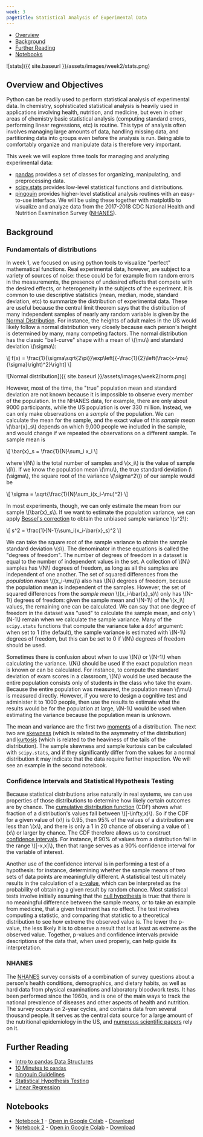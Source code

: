 ```yaml
---
week: 3
pagetitle: Statistical Analysis of Experimental Data
---
```


- [Overview](#overview-and-objectives)
- [Background](#background)
- [Further Reading](#further-reading)
- [Notebooks](#notebooks)

![stats]({{ site.baseurl }}/assets/images/week2/stats.png)

## Overview and Objectives

Python can be readily used to perform statistical analysis of experimental data. In chemistry, sophisticated statistical analysis is heavily used in applications involving health, nutrition, and medicine, but even in other areas of chemistry basic statistical analysis (computing standard errors, performing linear regressions, etc) is routine. This type of analysis often involves managing large amounts of data, handling missing data, and partitioning data into groups even before the analysis is run. Being able to comfortably organize and manipulate data is therefore very important.

This week we will explore three tools for managing and analyzing experimental data:
- [pandas](http://pandas.pydata.org/) provides a set of classes for organizing, manipulating, and preprocessing data.
- [scipy.stats](https://docs.scipy.org/doc/scipy/reference/stats.html) provides low-level statistical functions and distributions.
- [pingouin](https://pingouin-stats.org/) provides higher-level statistical analysis routines with an easy-to-use interface.
We will be using these together with matplotlib to visualize and analyze data from the 2017-2018 CDC National Health and Nutrition Examination Survey ([NHANES](https://wwwn.cdc.gov/nchs/nhanes/continuousnhanes/default.aspx?BeginYear=2017)).

## Background

### Fundamentals of distributions

In week 1, we focused on using python tools to visualize "perfect" mathematical functions. Real experimental data, however, are subject to a variety of sources of noise: these could be for example from random errors in the measurements, the presence of undesired effects that compete with the desired effects, or heterogeneity in the subjects of the experiment. It is common to use descriptive statistics (mean, median, mode, standard deviation, etc) to summarize the distribution of experimental data. These are useful because the central limit theorem says that the distribution of many independent samples of nearly any random variable is given by the [Normal Distribution](https://en.wikipedia.org/wiki/Normal_distribution). For instance, the heights of adult males in the US would likely follow a normal distribution very closely because each person's height is determined by many, many competing factors. The normal distribution has the classic "bell-curve" shape with a mean of \\(\mu\\) and standard deviation \\(\sigma\\):

\\[ f(x) = \frac{1}{\sigma\sqrt{2\pi}}\exp\left[{-\frac{1}{2}\left(\frac{x-\mu}{\sigma}\right)^2}\right] \\]

![Normal distribution]({{ site.baseurl }}/assets/images/week2/norm.png)

However, most of the time, the "true" population mean and standard deviation are not known because it is impossible to observe every member of the population. In the NHANES data, for example, there are only about 9000 participants, while the US population is over 330 million. Instead, we can only make observations on a *sample* of the population. We can calculate the mean for the sample, and the exact value of this *sample mean* \\(\bar{x}_s\\) depends on which 9,000 people we included in the sample, and would change if we repeated the observations on a different sample. Te sample mean is

\\[ \bar{x}_s = \frac{1}{N}\sum_i x_i \\]

where \\(N\\) is the total number of samples and \\(x_i\\) is the value of sample \\(i\\). If we know the population mean \\(\mu\\), the true standard deviation (\\(\sigma\\), the square root of the variance \\(\sigma^2\\)) of our sample would be 

\\[ \sigma = \sqrt{\frac{1}{N}\sum_i(x_i-\mu)^2} \\]

In most experiments, though, we can only estimate the mean from our sample \\(\bar{x}_s\\). If we want to estimate the population variance, we can apply [Bessel's correction](https://en.wikipedia.org/wiki/Bessel%27s_correction) to obtain the unbiased sample variance \\(s^2\\):

\\[ s^2 = \frac{1}{N-1}\sum_i(x_i-\bar{x}_s)^2 \\]

We can take the square root of the sample variance to obtain the sample standard deviation \\(s\\). The denominator in these equations is called the "degrees of freedom". The number of degrees of freedom in a dataset is equal to the number of independent values in the set. A collection of \\(N\\) samples has \\(N\\) degrees of freedom, as long as all the samples are independent of one another. The set of squared differences from the *population mean* \\((x_i-\mu)\\) also has \\(N\\) degrees of freedom, because the population mean is independent of the samples. However, the set of squared differences from the *sample mean* \\((x_i-\bar{x}_s)\\) only has \\(N-1\\) degrees of freedom: given the sample mean and \\(N-1\\) of the \\(x_i\\) values, the remaining one can be calculated. We can say that one degree of freedom in the dataset was "used" to calculate the sample mean, and only \\(N-1\\) remain when we calculate the sample variance. Many of the `scipy.stats` functions that compute the variance take a `ddof` argument: when set to 1 (the default), the sample variance is estimated with \\(N-1\\) degrees of freedom, but this can be set to 0 if \\(N\\) degrees of freedom should be used.

Sometimes there is confusion about when to use \\(N\\) or \\(N-1\\) when calculating the variance. \\(N\\) should be used if the exact population mean is known or can be calculated. For instance, to compute the standard deviation of exam scores in a classroom, \\(N\\) would be used because the entire population consists only of students in the class who take the exam. Because the entire population was measured, the population mean \\(\mu\\) is measured directly. However, if you were to design a cognitive test and administer it to 1000 people, then use the results to estimate what the results would be for the population at large, \\(N-1\\) would be used when estimating the variance because the population mean is unknown.

The mean and variance are the first two [moments](https://en.wikipedia.org/wiki/Moment_(mathematics)) of a distribution. The next two are [skewness](https://en.wikipedia.org/wiki/Skewness) (which is related to the asymmetry of the distribution) and [kurtosis](https://en.wikipedia.org/wiki/Kurtosis) (which is related to the heaviness of the tails of the distribution). The sample skewness and sample kurtosis can be calculated with `scipy.stats`, and if they significantly differ from the values for a normal distribution it may indicate that the data require further inspection. We will see an example in the second notebook.

### Confidence Intervals and Statistical Hypothesis Testing

Because statistical distributions arise naturally in real systems, we can use properties of those distributions to determine how likely certain outcomes are by chance. The [cumulative distribution function](https://en.wikipedia.org/wiki/Cumulative_distribution_function) (CDF) shows what fraction of a distribution's values fall between \\([-\infty,x)\\). So if the CDF for a given value of \(x\\) is 0.95, then 95% of the values of a distribution are less than \\(x\\), and there is only a 1 in 20 chance of observing a value of \\(x\\) or larger by chance. The CDF therefore allows us to construct [confidence intervals](https://en.wikipedia.org/wiki/Confidence_interval). For instance, if 90% of values from a distribution fall in the range \\([-x,x]\\), then that range serves as a 90% confidence interval for the variable of interest.

Another use of the confidence interval is in performing a test of a hypothesis: for instance, determining whether the sample means of two sets of data points are meaningfully different. A statistical test ultimately results in the calculation of a [p-value](https://en.wikipedia.org/wiki/P-value), which can be interpreted as the probability of obtaining a given result by random chance. Most statistical tests involve initially assuming that the [null hypothesis](https://en.wikipedia.org/wiki/Null_hypothesis) is true: that there is no meaningful difference between the sample means, or to take an example from medicine, that a given treatment has no effect. The test involves computing a statistic, and comparing that statistic to a theoretical distribution to see how extreme the observed value is. The lower the p-value, the less likely it is to observe a result that is at least as extreme as the observed value. Together, p-values and confidence intervals provide descriptions of the data that, when used properly, can help guide its interpretation.

### NHANES

The [NHANES](https://www.cdc.gov/nchs/nhanes/about_nhanes.htm) survey consists of a combination of survey questions about a person's health conditions, demographics, and dietary habits, as well as hard data from physical examinations and laboratory bloodwork tests. It has been performed since the 1960s, and is one of the main ways to track the national prevalence of diseases and other aspects of health and nutrition. The survey occurs on 2-year cycles, and contains data from several thousand people. It serves as the central data source for a large amount of the nutritional epidemiology in the US, and [numerous scientific papers](https://pubmed.ncbi.nlm.nih.gov/?term=NHANES) rely on it.




## Further Reading

- [Intro to pandas Data Structures](https://pandas.pydata.org/pandas-docs/stable/user_guide/dsintro.html)
- [10 Minutes to `pandas`](https://pandas.pydata.org/pandas-docs/stable/user_guide/10min.html)
- [pingouin Guidelines](https://pingouin-stats.org/guidelines.html)
- [Statistical Hypothesis Testing](https://en.wikipedia.org/wiki/Statistical_hypothesis_testing)
- [Linear Regression](https://en.wikipedia.org/wiki/Linear_regression)



## Notebooks

- [Notebook 1](https://github.com/leeping/che155/blob/master/_notebooks/week2/stats-1.ipynb) - [Open in Google Colab](https://colab.research.google.com/github/leeping/che155/blob/master/_notebooks/week2/stats-1.ipynb) - [Download](https://raw.githubusercontent.com/leeping/che155/master/_notebooks/week2/stats-1.ipynb)
- [Notebook 2](https://github.com/leeping/che155/blob/master/_notebooks/week2/stats-2.ipynb) - [Open in Google Colab](https://colab.research.google.com/github/leeping/che155/blob/master/_notebooks/week2/stats-2.ipynb) - [Download](https://raw.githubusercontent.com/leeping/che155/master/_notebooks/week2/stats-2.ipynb)
